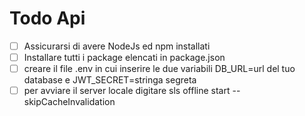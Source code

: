 # Todo Api

- [ ] Assicurarsi di avere NodeJs ed npm installati
- [ ] Installare tutti i package elencati in package.json
- [ ] creare il file .env in cui inserire le due variabili DB_URL=url del tuo database e JWT_SECRET=stringa segreta
- [ ] per avviare il server locale digitare sls offline start --skipCacheInvalidation
